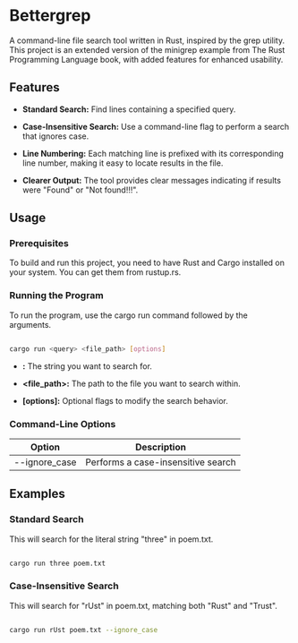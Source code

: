 # Bettergrep

A command-line file search tool written in Rust, inspired by the grep utility.
This project is an extended version of the minigrep example from The Rust Programming Language book, with added features for enhanced usability.

## Features

- **Standard Search:** Find lines containing a specified query.

- **Case-Insensitive Search:** Use a command-line flag to perform a search that ignores case.

- **Line Numbering:** Each matching line is prefixed with its corresponding line number, making it easy to locate results in the file.

- **Clearer Output:** The tool provides clear messages indicating if results were "Found" or "Not found!!!".

## Usage

### Prerequisites

To build and run this project, you need to have Rust and Cargo installed on your system. You can get them from rustup.rs.

### Running the Program

To run the program, use the cargo run command followed by the arguments.

```Bash

cargo run <query> <file_path> [options]

```
* **<query>:** The string you want to search for.

* **<file_path>:** The path to the file you want to search within.

* **[options]:** Optional flags to modify the search behavior.

### Command-Line Options

| Option | Description |
| ------ | ----------- |
| --ignore_case	| Performs a case-insensitive search |

## Examples

### Standard Search

This will search for the literal string "three" in poem.txt.

```Bash

cargo run three poem.txt

```
### Case-Insensitive Search

This will search for "rUst" in poem.txt, matching both "Rust" and "Trust".

```Bash

cargo run rUst poem.txt --ignore_case

```
